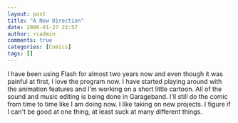 ```yaml
---
layout: post
title: "A New Direction"
date: 2006-01-27 22:57
author: rcadmin
comments: true
categories: [Comics]
tags: []
---
```

I have been using Flash for almost two years now and even though it was painful at first, I love the program now. I have started playing around with the animation features and I'm working on a short little cartoon. All of the sound and music editing is being done in Garageband. I'll still do the comic from time to time like I am doing now. I like taking on new projects. I figure if I can't be good at one thing, at least suck at many different things.

<!--more-->
<img src="http://www.bitsmack.com/wp/wp-content/comics/20060127.png" alt="" />
